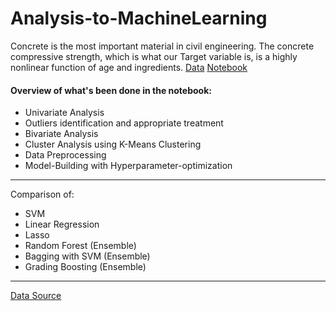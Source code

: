 # Analysis-to-MachineLearning
Concrete is the most important material in civil engineering. The concrete compressive strength, which is what our Target variable is, is a highly nonlinear function of age and ingredients.
[Data](https://github.com/utkarsh-21st/Analysis-to-MachineLearning/blob/main/concrete.csv "Data")
[Notebook](https://github.com/utkarsh-21st/Analysis-to-MachineLearning/blob/main/Project.ipynb "Notebook")
#### Overview of what's been done in the notebook:
- Univariate Analysis
- Outliers identification and appropriate treatment
- Bivariate Analysis
- Cluster Analysis using K-Means Clustering
- Data Preprocessing
- Model-Building with Hyperparameter-optimization
---
Comparison of:
- SVM
- Linear Regression
- Lasso
- Random Forest (Ensemble)
- Bagging with SVM (Ensemble)
- Grading Boosting (Ensemble)
---
[Data Source](http://archive.ics.uci.edu/ml/datasets/Concrete+Compressive+Strength "Data Source")
